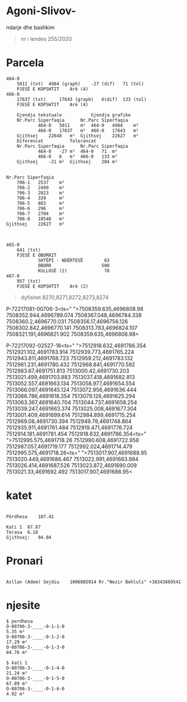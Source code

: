 # Agoni-Slivov-
ndarje dhe bashkim

> nr i lendes
    255/2020

# Parcela   
    464-0
        5011 (txt)  4984 (graph)    -27 (dif)   71 (tol)
        PJESË E KOPSHTIT    Arë (4)
    466-0
        17637 (txt)     17643 (graph)   6(dif)  133 (tol)
        PJESË E KOPSHTIT    Arë (4)

        Gjendja tekstuale			Gjendja grafike		
        Nr.Parc	Siperfaqia		Nr.Parc	Siperfaqia	
                464-0	5011	m²	464-0	4984	m²
                466-0	17637	m²	466-0	17643	m²
        Gjithsej	22648	m²	Gjithsej	22627	m²
        Diferencat			Tolerancat		
        Nr.Parc	Siperfaqia		Nr.Parc	Siperfaqia	
                464-0	-27	m²	464-0	71	m²
                466-0	6	m²	466-0	133	m²
        Gjithsej	-21	m²	Gjithsej	204	m²


    Nr.Parc	Siperfaqia	
        706-1	2537	m²
        706-2	2499	m²
        706-3	2823	m²
        706-4	339	    m²
        706-5	883	    m²
        706-6	296	    m²
        706-7	2704	m²
        706-8	10546	m²
    Gjithsej	22627	m²



    465-0
        641 (txt)
        PJESË E OBORRIT    
                SHTËPI - NDËRTESË		 63
                OBORR		            500
                KULLOSË	(2)	             78
    467-0
        957 (txt)
        PJESË E KOPSHTIT    Arë (2)

> dyfishet
    8270,8271,8272,8273,8274


P-72217081-00706-3<ts=" ">7508359.635,4696808.98 7508352.944,4696789.074 7508367.048,4696784.338 7508360.2,4696770.031 7508356.17,4696756.126 7508302.842,4696770.141 7508313.783,4696824.107 7508321.191,4696821.902 7508359.635,4696808.98<


P-72217092-02527-18<ts=" ">7512918.632,4691786.354 7512921.102,4691783.914 7512939.773,4691765.224 7512943.811,4691768.723 7512959.212,4691783.132 7512961.231,4691780.432 7512968.841,4691770.592 7512983.67,4691751.813 7513000.42,4691730.203 7513021.499,4691703.883 7513037.418,4691682.813 7513052.557,4691663.134 7513058.977,4691654.554 7513066.097,4691645.124 7513072.956,4691636.444 7513086.786,4691618.354 7513079.126,4691625.294 7513063.367,4691640.704 7513044.737,4691658.254 7513039.247,4691663.374 7513025.008,4691677.304 7513001.409,4691699.614 7512984.899,4691715.254 7512969.08,4691730.394 7512949.78,4691748.864 7512935.911,4691761.484 7512919.471,4691776.724 7512914.181,4691781.454 7512918.632,4691786.354<ts=" ">7512995.575,4691718.26 7512990.608,4691722.958 7512987.057,4691719.177 7512992.024,4691714.479 7512995.575,4691718.26<ts=" ">7513017.907,4691688.95 7513020.449,4691686.467 7513022.991,4691683.984 7513026.414,4691687.526 7513023.872,4691690.009 7513021.33,4691692.492 7513017.907,4691688.95<

# katet
```

Përdhesa	107.41
	
Kati 1	87.87
Terasa	6.18
Gjithsej:	94.04

```
# Pronari
```

Asllan (Adem) Sejdiu    1006885914 Rr."Nezir Behluli" +38343869541

``` 

# njesite

```
$ perdhesa
O-00706-3-____-0-1-1-0 
5.35 m²
O-00706-3-____-0-1-2-0 
17.29 m² 
O-00706-3-____-0-1-3-0
84.76 m²

$ kati 1
O-00706-3-____-0-1-4-0
21.24 m²
O-00706-3-____-0-1-5-0 
67.89 m²
O-00706-3-____-0-1-6-0
4.92 m²

```

